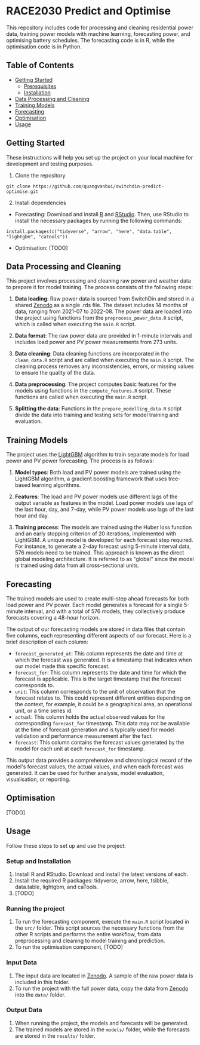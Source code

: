 # RACE2030 Predict and Optimise

This repository includes code for processing and cleaning residential power data, training power models with machine learning, forecasting power, and optimising battery schedules. The forecasting code is in R, while the optimisation code is in Python.

## Table of Contents

- [Getting Started](#getting-started)
  - [Prerequisites](#prerequisites)
  - [Installation](#installation)
- [Data Processing and Cleaning](#data-processing-and-cleaning)
- [Training Models](#training-models)
- [Forecasting](#forecasting)
- [Optimisation](#optimisation)
- [Usage](#usage)

## Getting Started

These instructions will help you set up the project on your local machine for development and testing purposes.

1. Clone the repository

```
git clone https://github.com/quangvanbui/switchdin-predict-optimise.git
```

2. Install dependencies

- Forecasting: Download and install [R](https://cran.rstudio.com/) and [RStudio](https://posit.co/download/rstudio-desktop/). Then, use RStudio to install the necessary packages by running the following commands:

```
install.packages(c("tidyverse", "arrow", "here", "data.table", "lightgbm", "caTools"))
```

- Optimisation: [TODO]

## Data Processing and Cleaning

This project involves processing and cleaning raw power and weather data to prepare it for model training. The process consists of the following steps:

1. **Data loading**:  Raw power data is sourced from SwitchDin and stored in a shared [Zenodo](https://zenodo.org/) as a single .rds file. The dataset includes 14 months of data, ranging from 2021-07 to 2022-08. The power data are loaded into the project using functions from the `preprocess_power_data.R` script, which is called when executing the `main.R` script.

2. **Data format**: The raw power data are provided in 1-minute intervals and includes load power and PV power measurements from 273 units.

3. **Data cleaning**: Data cleaning functions are incorporated in the `clean_data.R` script and are called when executing the `main.R` script. The cleaning process removes any inconsistencies, errors, or missing values to ensure the quality of the data.

4. **Data preprocessing**: The project computes basic features for the models using functions in the `compute_features.R` script. These functions are called when executing the `main.R` script.

5. **Splitting the data**: Functions in the `prepare_modelling_data.R` script divide the data into training and testing sets for model training and evaluation.

## Training Models

The project uses the [LightGBM](https://github.com/microsoft/LightGBM) algorithm to train separate models for load power and PV power forecasting. The process is as follows:

1. **Model types**: Both load and PV power models are trained using the LightGBM algorithm, a gradient boosting framework that uses tree-based learning algorithms.

2. **Features**: The load and PV power models use different lags of the output variable as features in the model. Load power models use lags of the last hour, day, and 7-day, while PV power models use lags of the last hour and day.

3. **Training process**: The models are trained using the Huber loss function and an early stopping criterion of 20 iterations, implemented with LightGBM. A unique model is developed for each forecast step required. For instance, to generate a 2-day forecast using 5-minute interval data, 576 models need to be trained. This approach is known as the direct global modeling architecture. It is referred to as "global" since the model is trained using data from all cross-sectional units.

## Forecasting

The trained models are used to create multi-step ahead forecasts for both load power and PV power. Each model generates a forecast for a single 5-minute interval, and with a total of 576 models, they collectively produce forecasts covering a 48-hour horizon.

The output of our forecasting models are stored in data files that contain five columns, each representing different aspects of our forecast. Here is a brief description of each column:

* `forecast_generated_at`: This column represents the date and time at which the forecast was generated. It is a timestamp that indicates when our model made this specific forecast.
* `forecast_for`: This column represents the date and time for which the forecast is applicable. This is the target timestamp that the forecast corresponds to.
* `unit`: This column corresponds to the unit of observation that the forecast relates to. This could represent different entities depending on the context, for example, it could be a geographical area, an operational unit, or a time series id.
* `actual`: This column holds the actual observed values for the corresponding `forecast_for` timestamp. This data may not be available at the time of forecast generation and is typically used for model validation and performance measurement after the fact.
* `forecast`: This column contains the forecast values generated by the model for each unit at each `forecast_for` timestamp.

This output data provides a comprehensive and chronological record of the model's forecast values, the actual values, and when each forecast was generated. It can be used for further analysis, model evaluation, visualisation, or reporting.

## Optimisation

[TODO]

## Usage

Follow these steps to set up and use the project:

### Setup and Installation

1. Install R and RStudio. Download and install the latest versions of each.
2. Install the required R packages: tidyverse, arrow, here, tsibble, data.table, lightgbm, and caTools.
3. [TODO]

### Running the project

1. To run the forecasting component, execute the `main.R` script located in the `src/` folder. This script sources the necessary functions from the other R scripts and performs the entire workflow, from data preprocessing and cleaning to model training and prediction.
2. To run the optimisation component, [TODO]

### Input Data

1. The input data are located in [Zenodo](https://zenodo.org/). A sample of the raw power data is included in this folder.
2. To run the project with the full power data, copy the data from [Zenodo](https://zenodo.org/) into the `data/` folder.

### Output Data

1. When running the project, the models and forecasts will be generated.
2. The trained models are stored in the `models/` folder, while the forecasts are stored in the `results/` folder.

